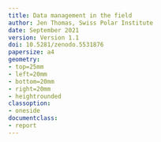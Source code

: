 ```yaml
---
title: Data management in the field
author: Jen Thomas, Swiss Polar Institute
date: September 2021
version: Version 1.1
doi: 10.5281/zenodo.5531876
papersize: a4
geometry:
- top=25mm
- left=20mm
- bottom=20mm
- right=20mm
- heightrounded
classoption:
- oneside
documentclass:
- report
---
```


